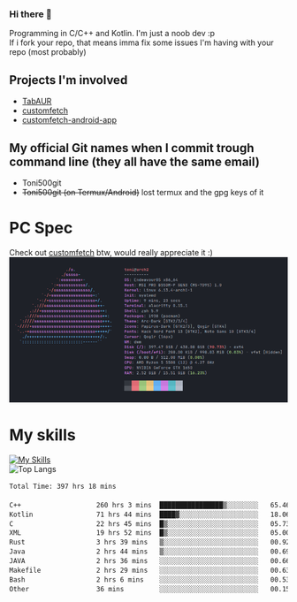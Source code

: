 ### Hi there 👋

Programming in C/C++ and Kotlin. I'm just a noob dev :p\
If i fork your repo, that means imma fix some issues I'm having with your repo (most probably)

## Projects I'm involved
 - [TabAUR](https://github.com/BurntRanch/TabAUR)
 - [customfetch](https://github.com/Toni500github/customfetch)
 - [customfetch-android-app](https://github.com/Toni500github/customfetch-android-app)

## My official Git names when I commit trough command line (they all have the same email)
* Toni500git
* ~~Toni500git (on Termux/Android)~~ lost termux and the gpg keys of it

# PC Spec
Check out [customfetch](https://github.com/Toni500github/customfetch) btw, would really appreciate it :)
![screenshot.png](https://github.com/Toni500github/customfetch/raw/main/screenshot.png)

# My skills
[![My Skills](https://skillicons.dev/icons?i=cpp,bash,kotlin,androidstudio,arch,linux&theme=light)](https://skillicons.dev)\
![Top Langs](https://github-readme-stats.vercel.app/api/top-langs/?username=Toni500github&layout=compact)

<!--START_SECTION:waka-->

```txt
Total Time: 397 hrs 18 mins

C++                   260 hrs 3 mins  ████████████████▒░░░░░░░░   65.46 %
Kotlin                71 hrs 44 mins  ████▓░░░░░░░░░░░░░░░░░░░░   18.06 %
C                     22 hrs 45 mins  █▒░░░░░░░░░░░░░░░░░░░░░░░   05.73 %
XML                   19 hrs 52 mins  █▒░░░░░░░░░░░░░░░░░░░░░░░   05.00 %
Rust                  3 hrs 39 mins   ▒░░░░░░░░░░░░░░░░░░░░░░░░   00.92 %
Java                  2 hrs 44 mins   ▒░░░░░░░░░░░░░░░░░░░░░░░░   00.69 %
JAVA                  2 hrs 36 mins   ░░░░░░░░░░░░░░░░░░░░░░░░░   00.66 %
Makefile              2 hrs 29 mins   ░░░░░░░░░░░░░░░░░░░░░░░░░   00.63 %
Bash                  2 hrs 6 mins    ░░░░░░░░░░░░░░░░░░░░░░░░░   00.53 %
Other                 36 mins         ░░░░░░░░░░░░░░░░░░░░░░░░░   00.15 %
```

<!--END_SECTION:waka-->
